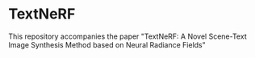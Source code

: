 # TextNeRF
 This repository accompanies the paper "TextNeRF: A Novel Scene-Text Image Synthesis Method based on Neural Radiance Fields"
